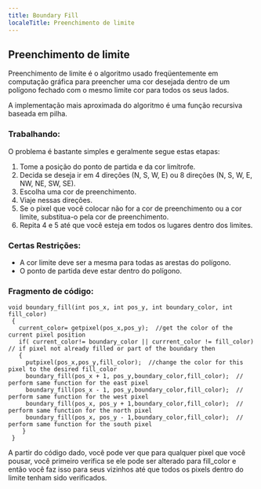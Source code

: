 ```yaml
---
title: Boundary Fill
localeTitle: Preenchimento de limite
---
```

## Preenchimento de limite

Preenchimento de limite é o algoritmo usado freqüentemente em computação gráfica para preencher uma cor desejada dentro de um polígono fechado com o mesmo limite cor para todos os seus lados.

A implementação mais aproximada do algoritmo é uma função recursiva baseada em pilha.

### Trabalhando:

O problema é bastante simples e geralmente segue estas etapas:

1.  Tome a posição do ponto de partida e da cor limítrofe.
2.  Decida se deseja ir em 4 direções (N, S, W, E) ou 8 direções (N, S, W, E, NW, NE, SW, SE).
3.  Escolha uma cor de preenchimento.
4.  Viaje nessas direções.
5.  Se o pixel que você colocar não for a cor de preenchimento ou a cor limite, substitua-o pela cor de preenchimento.
6.  Repita 4 e 5 até que você esteja em todos os lugares dentro dos limites.

### Certas Restrições:

*   A cor limite deve ser a mesma para todas as arestas do polígono.
*   O ponto de partida deve estar dentro do polígono.

### Fragmento de código:
```
void boundary_fill(int pos_x, int pos_y, int boundary_color, int fill_color) 
 { 
   current_color= getpixel(pos_x,pos_y);  //get the color of the current pixel position 
   if( current_color!= boundary_color || currrent_color != fill_color) // if pixel not already filled or part of the boundary then 
   { 
     putpixel(pos_x,pos_y,fill_color);  //change the color for this pixel to the desired fill_color 
     boundary_fill(pos_x + 1, pos_y,boundary_color,fill_color);  // perform same function for the east pixel 
     boundary_fill(pos_x - 1, pos_y,boundary_color,fill_color);  // perform same function for the west pixel 
     boundary_fill(pos_x, pos_y + 1,boundary_color,fill_color);  // perform same function for the north pixel 
     boundary_fill(pos_x, pos_y - 1,boundary_color,fill_color);  // perform same function for the south pixel 
    } 
 } 
```

A partir do código dado, você pode ver que para qualquer pixel que você pousar, você primeiro verifica se ele pode ser alterado para fill\_color e então você faz isso para seus vizinhos até que todos os pixels dentro do limite tenham sido verificados.